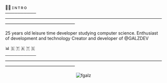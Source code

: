

🙋‍♂️ ɪ  ɴ  ᴛ  ʀ  ᴏ<br>
<b>──────────</b>————————————————————————————————————————————————————<br>

25 years old leisure time developer studying computer science. Enthusiast of development and technology Creator and developer of @GALZDEV


📊 🇸 🇹 🇦 🇹 🇸<br>
<b>──────────</b>————————————————————————————————————————————————————<br>







<p align="center"><img src="https://komarev.com/ghpvc/?username=fgalz" alt="fgalz"/> </p>

